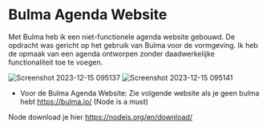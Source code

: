 # Bulma Agenda Website
Met Bulma heb ik een niet-functionele agenda website gebouwd. De opdracht was gericht op het gebruik van Bulma voor de vormgeving. Ik heb de opmaak van een agenda ontworpen zonder daadwerkelijke functionaliteit toe te voegen.

![Screenshot 2023-12-15 095137](https://github.com/aprox2105/CSS-HTML-DEEPDIVE/assets/106468130/63d67a2a-ee79-4532-b262-5931205a281b)
![Screenshot 2023-12-15 095141](https://github.com/aprox2105/CSS-HTML-DEEPDIVE/assets/106468130/cea2e3af-4978-4e82-a78e-2829f600c172)

- Voor de Bulma Agenda Website: Zie volgende website als je geen bulma hebt https://bulma.io/ (Node is a must)

Node download je hier https://nodejs.org/en/download/
